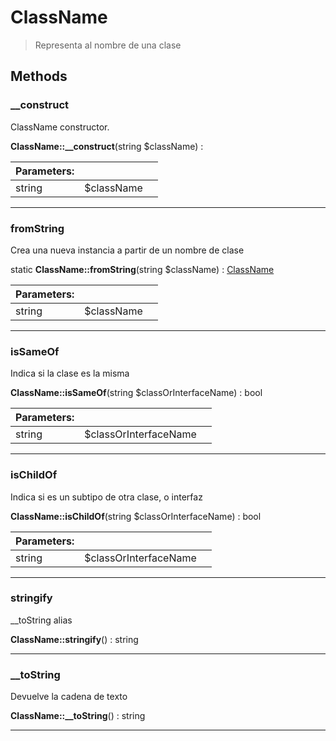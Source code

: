 
                                                                                                                                            
    
# ClassName


> Representa al nombre de una clase
>
> 








## Methods

### __construct
ClassName constructor.


**ClassName::__construct**(string $className) : 


|Parameters: | | |
| --- | --- | --- |
|string |$className |  |

---


### fromString
Crea una nueva instancia a partir de un nombre de clase


static **ClassName::fromString**(string $className) : [ClassName](../../../ClassName.md)


|Parameters: | | |
| --- | --- | --- |
|string |$className |  |

---


### isSameOf
Indica si la clase es la misma


**ClassName::isSameOf**(string $classOrInterfaceName) : bool


|Parameters: | | |
| --- | --- | --- |
|string |$classOrInterfaceName |  |

---


### isChildOf
Indica si es un subtipo de otra clase, o interfaz


**ClassName::isChildOf**(string $classOrInterfaceName) : bool


|Parameters: | | |
| --- | --- | --- |
|string |$classOrInterfaceName |  |

---


### stringify
__toString alias


**ClassName::stringify**() : string



---


### __toString
Devuelve la cadena de texto


**ClassName::__toString**() : string



---


                                                                                                                                                                                                                                                                                                                                                                                                            
    
                                                                                                                                                                                                                                                                             
                